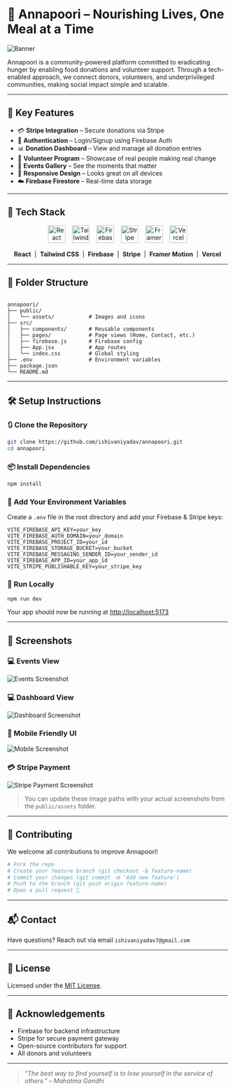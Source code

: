# 🌾 Annapoori – Nourishing Lives, One Meal at a Time

![Banner](https://github.com/user-attachments/assets/b4c4343d-d866-4eb2-bbbc-ded53ab208c5)

Annapoori is a community-powered platform committed to eradicating hunger by enabling food donations and volunteer support. Through a tech-enabled approach, we connect donors, volunteers, and underprivileged communities, making social impact simple and scalable.

---

## 📌 Key Features

- 💳 **Stripe Integration** – Secure donations via Stripe
- 🔐 **Authentication** – Login/Signup using Firebase Auth
- 📊 **Donation Dashboard** – View and manage all donation entries
- 🤝 **Volunteer Program** – Showcase of real people making real change
- 📸 **Events Gallery** – See the moments that matter
- 📱 **Responsive Design** – Looks great on all devices
- ☁️ **Firebase Firestore** – Real-time data storage

---

## 🧰 Tech Stack

<p align="center"> <img src="https://cdn.worldvectorlogo.com/logos/react-2.svg" alt="React" width="40" height="40"/> &nbsp;&nbsp; <img src="https://cdn.worldvectorlogo.com/logos/tailwind-css-2.svg" alt="Tailwind CSS" width="40" height="40"/> &nbsp;&nbsp; <img src="https://cdn.worldvectorlogo.com/logos/firebase-1.svg" alt="Firebase" width="40" height="40"/> &nbsp;&nbsp; <img src="https://cdn.worldvectorlogo.com/logos/stripe-4.svg" alt="Stripe" width="40" height="40"/> &nbsp;&nbsp; <img src="https://seeklogo.com/images/F/framer-motion-logo-DA1E33CAA1-seeklogo.com.png" alt="Framer Motion" width="40" height="40"/> &nbsp;&nbsp; <img src="https://cdn.worldvectorlogo.com/logos/vercel.svg" alt="Vercel" width="40" height="40"/> </p> <p align="center"> <b>React</b> &nbsp;|&nbsp; <b>Tailwind CSS</b> &nbsp;|&nbsp; <b>Firebase</b> &nbsp;|&nbsp; <b>Stripe</b> &nbsp;|&nbsp; <b>Framer Motion</b> &nbsp;|&nbsp; <b>Vercel</b> </p>

---

## 📂 Folder Structure

```

annapoori/
├── public/
│   └── assets/           # Images and icons
├── src/
│   ├── components/       # Reusable components
│   ├── pages/            # Page views (Home, Contact, etc.)
│   ├── firebase.js       # Firebase config
│   ├── App.jsx           # App routes
│   └── index.css         # Global styling
├── .env                  # Environment variables
├── package.json
└── README.md

````

---

## 🛠️ Setup Instructions

### 🔃 Clone the Repository

```bash
git clone https://github.com/ishivaniyadav/annapoori.git
cd annapoori
````

### 📦 Install Dependencies

```bash
npm install
```

### 🔑 Add Your Environment Variables

Create a `.env` file in the root directory and add your Firebase & Stripe keys:

```env
VITE_FIREBASE_API_KEY=your_key
VITE_FIREBASE_AUTH_DOMAIN=your_domain
VITE_FIREBASE_PROJECT_ID=your_id
VITE_FIREBASE_STORAGE_BUCKET=your_bucket
VITE_FIREBASE_MESSAGING_SENDER_ID=your_sender_id
VITE_FIREBASE_APP_ID=your_app_id
VITE_STRIPE_PUBLISHABLE_KEY=your_stripe_key
```

### 🚀 Run Locally

```bash
npm run dev
```

Your app should now be running at [http://localhost:5173](http://localhost:5173)

---

## 📸 Screenshots

### 💻 Events View

![Events Screenshot](https://github.com/user-attachments/assets/4a97d2ef-4624-45bb-9aca-fe1d693d2746)

### 💻 Dashboard View

![Dashboard Screenshot](https://github.com/user-attachments/assets/46e3f27a-59e8-4643-baf8-4aa555ef6280)

### 📱 Mobile Friendly UI

![Mobile Screenshot](https://github.com/user-attachments/assets/e2f1b945-39dd-4b12-aaa6-415c457bcef9)

### 💳 Stripe Payment

![Stripe Payment Screenshot](https://github.com/user-attachments/assets/13002496-aba0-419a-99e6-e4998d981616)

> You can update these image paths with your actual screenshots from the `public/assets` folder.

---

## 🤝 Contributing

We welcome all contributions to improve Annapoori!

```bash
# Fork the repo
# Create your feature branch (git checkout -b feature-name)
# Commit your changes (git commit -m 'Add new feature')
# Push to the branch (git push origin feature-name)
# Open a pull request 🎉
```

---

## 📬 Contact

Have questions? Reach out via email `ishivaniyadav7@gmail.com`

---

## 📜 License

Licensed under the [MIT License](LICENSE).

---

## 🌟 Acknowledgements

* Firebase for backend infrastructure
* Stripe for secure payment gateway
* Open-source contributors for support
* All donors and volunteers 

---

> *"The best way to find yourself is to lose yourself in the service of others." – Mahatma Gandhi*





